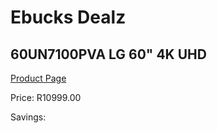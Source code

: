 
# Ebucks Dealz
## 60UN7100PVA LG 60" 4K UHD
[Product Page](https://www.ebucks.com/web/shop/productSelected.do?prodId=1059220770&catId=363628279)

Price: R10999.00

Savings: 


	